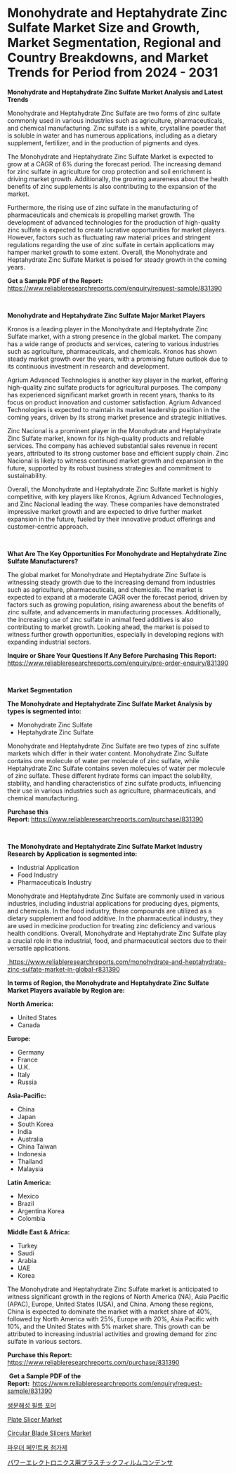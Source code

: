 <p><h1>Monohydrate and Heptahydrate Zinc Sulfate Market Size and Growth, Market Segmentation, Regional and Country Breakdowns, and Market Trends for Period from 2024 -  2031</h1></p><p><strong>Monohydrate and Heptahydrate Zinc Sulfate Market Analysis and Latest Trends</strong></p>
<p><p>Monohydrate and Heptahydrate Zinc Sulfate are two forms of zinc sulfate commonly used in various industries such as agriculture, pharmaceuticals, and chemical manufacturing. Zinc sulfate is a white, crystalline powder that is soluble in water and has numerous applications, including as a dietary supplement, fertilizer, and in the production of pigments and dyes.</p><p>The Monohydrate and Heptahydrate Zinc Sulfate Market is expected to grow at a CAGR of 6% during the forecast period. The increasing demand for zinc sulfate in agriculture for crop protection and soil enrichment is driving market growth. Additionally, the growing awareness about the health benefits of zinc supplements is also contributing to the expansion of the market.</p><p>Furthermore, the rising use of zinc sulfate in the manufacturing of pharmaceuticals and chemicals is propelling market growth. The development of advanced technologies for the production of high-quality zinc sulfate is expected to create lucrative opportunities for market players. However, factors such as fluctuating raw material prices and stringent regulations regarding the use of zinc sulfate in certain applications may hamper market growth to some extent. Overall, the Monohydrate and Heptahydrate Zinc Sulfate Market is poised for steady growth in the coming years.</p></p>
<p><strong>Get a Sample PDF of the Report:&nbsp;</strong> <a href="https://www.reliableresearchreports.com/enquiry/request-sample/831390">https://www.reliableresearchreports.com/enquiry/request-sample/831390</a></p>
<p>&nbsp;</p>
<p><strong>Monohydrate and Heptahydrate Zinc Sulfate Major Market Players</strong></p>
<p><p>Kronos is a leading player in the Monohydrate and Heptahydrate Zinc Sulfate market, with a strong presence in the global market. The company has a wide range of products and services, catering to various industries such as agriculture, pharmaceuticals, and chemicals. Kronos has shown steady market growth over the years, with a promising future outlook due to its continuous investment in research and development.</p><p>Agrium Advanced Technologies is another key player in the market, offering high-quality zinc sulfate products for agricultural purposes. The company has experienced significant market growth in recent years, thanks to its focus on product innovation and customer satisfaction. Agrium Advanced Technologies is expected to maintain its market leadership position in the coming years, driven by its strong market presence and strategic initiatives.</p><p>Zinc Nacional is a prominent player in the Monohydrate and Heptahydrate Zinc Sulfate market, known for its high-quality products and reliable services. The company has achieved substantial sales revenue in recent years, attributed to its strong customer base and efficient supply chain. Zinc Nacional is likely to witness continued market growth and expansion in the future, supported by its robust business strategies and commitment to sustainability.</p><p>Overall, the Monohydrate and Heptahydrate Zinc Sulfate market is highly competitive, with key players like Kronos, Agrium Advanced Technologies, and Zinc Nacional leading the way. These companies have demonstrated impressive market growth and are expected to drive further market expansion in the future, fueled by their innovative product offerings and customer-centric approach.</p></p>
<p>&nbsp;</p>
<p><strong>What Are The Key Opportunities For Monohydrate and Heptahydrate Zinc Sulfate Manufacturers?</strong></p>
<p><p>The global market for Monohydrate and Heptahydrate Zinc Sulfate is witnessing steady growth due to the increasing demand from industries such as agriculture, pharmaceuticals, and chemicals. The market is expected to expand at a moderate CAGR over the forecast period, driven by factors such as growing population, rising awareness about the benefits of zinc sulfate, and advancements in manufacturing processes. Additionally, the increasing use of zinc sulfate in animal feed additives is also contributing to market growth. Looking ahead, the market is poised to witness further growth opportunities, especially in developing regions with expanding industrial sectors.</p></p>
<p><strong>Inquire or Share Your Questions If Any Before Purchasing This Report:</strong> <a href="https://www.reliableresearchreports.com/enquiry/pre-order-enquiry/831390">https://www.reliableresearchreports.com/enquiry/pre-order-enquiry/831390</a></p>
<p>&nbsp;</p>
<p><strong>Market Segmentation</strong></p>
<p><strong>The Monohydrate and Heptahydrate Zinc Sulfate Market Analysis by types is segmented into:</strong></p>
<p><ul><li>Monohydrate Zinc Sulfate</li><li>Heptahydrate Zinc Sulfate</li></ul></p>
<p><p>Monohydrate and Heptahydrate Zinc Sulfate are two types of zinc sulfate markets which differ in their water content. Monohydrate Zinc Sulfate contains one molecule of water per molecule of zinc sulfate, while Heptahydrate Zinc Sulfate contains seven molecules of water per molecule of zinc sulfate. These different hydrate forms can impact the solubility, stability, and handling characteristics of zinc sulfate products, influencing their use in various industries such as agriculture, pharmaceuticals, and chemical manufacturing.</p></p>
<p><strong>Purchase this Report:&nbsp;</strong><a href="https://www.reliableresearchreports.com/purchase/831390">https://www.reliableresearchreports.com/purchase/831390</a></p>
<p>&nbsp;</p>
<p><strong>The Monohydrate and Heptahydrate Zinc Sulfate Market Industry Research by Application is segmented into:</strong></p>
<p><ul><li>Industrial Application</li><li>Food Industry</li><li>Pharmaceuticals Industry</li></ul></p>
<p><p>Monohydrate and Heptahydrate Zinc Sulfate are commonly used in various industries, including industrial applications for producing dyes, pigments, and chemicals. In the food industry, these compounds are utilized as a dietary supplement and food additive. In the pharmaceutical industry, they are used in medicine production for treating zinc deficiency and various health conditions. Overall, Monohydrate and Heptahydrate Zinc Sulfate play a crucial role in the industrial, food, and pharmaceutical sectors due to their versatile applications.</p></p>
<p><a href="https://www.reliableresearchreports.com/monohydrate-and-heptahydrate-zinc-sulfate-market-in-global-r831390">&nbsp;https://www.reliableresearchreports.com/monohydrate-and-heptahydrate-zinc-sulfate-market-in-global-r831390</a></p>
<p><strong>In terms of Region, the Monohydrate and Heptahydrate Zinc Sulfate Market Players available by Region are:</strong></p>
<p>
    <p> <strong> North America: </strong>
        <ul>
            <li>United States</li>
            <li>Canada</li>
        </ul>
        </p> 
    <p> <strong> Europe: </strong>
        <ul>
            <li>Germany</li>
            <li>France</li>
            <li>U.K.</li>
            <li>Italy</li>
            <li>Russia</li>
        </ul>
        </p> 
    <p> <strong> Asia-Pacific: </strong>
        <ul>
            <li>China</li>
            <li>Japan</li>
            <li>South Korea</li>
            <li>India</li>
            <li>Australia</li>
            <li>China Taiwan</li>
            <li>Indonesia</li>
            <li>Thailand</li>
            <li>Malaysia</li>
        </ul>
        </p> 
    <p> <strong> Latin America: </strong>
        <ul>
            <li>Mexico</li>
            <li>Brazil</li>
            <li>Argentina Korea</li>
            <li>Colombia</li>
        </ul>
        </p> 
    <p> <strong> Middle East & Africa: </strong>
        <ul>
            <li>Turkey</li>
            <li>Saudi</li>
            <li>Arabia</li>
            <li>UAE</li>
            <li>Korea</li>
        </ul>
    </p>
    </p>
<p><p>The Monohydrate and Heptahydrate Zinc Sulfate market is anticipated to witness significant growth in the regions of North America (NA), Asia Pacific (APAC), Europe, United States (USA), and China. Among these regions, China is expected to dominate the market with a market share of 40%, followed by North America with 25%, Europe with 20%, Asia Pacific with 10%, and the United States with 5% market share. This growth can be attributed to increasing industrial activities and growing demand for zinc sulfate in various sectors.</p></p>
<p><strong>Purchase this Report: </strong><a href="https://www.reliableresearchreports.com/purchase/831390">https://www.reliableresearchreports.com/purchase/831390</a></p>
<p>&nbsp;<strong>Get a Sample PDF of the Report:&nbsp;&nbsp;</strong><a href="https://www.reliableresearchreports.com/enquiry/request-sample/831390">https://www.reliableresearchreports.com/enquiry/request-sample/831390</a></p>
<p><strong></strong></p>
<p><p><a href="https://github.com/fernandotryO5lson96765/Market-Research-Report-List-2/blob/main/387834098100.md">생분해성 필름 포머</a></p><p><a href="https://github.com/gulaimolin/Market-Research-Report-List-4/blob/main/plate-slicer-market.md">Plate Slicer Market</a></p><p><a href="https://github.com/mauripalmi/Market-Research-Report-List-3/blob/main/circular-blade-slicers-market.md">Circular Blade Slicers Market</a></p><p><a href="https://github.com/JosefaRice/Market-Research-Report-List-1/blob/main/557675698101.md">파우더 페인트용 첨가제</a></p><p><a href="https://github.com/VellaJacobi2023/Market-Research-Report-List-1/blob/main/1267699104597.md">パワーエレクトロニクス用プラスチックフィルムコンデンサ</a></p></p>